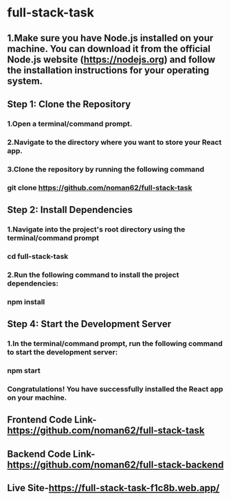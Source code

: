 # full-stack-task
## 1.Make sure you have Node.js installed on your machine. You can download it from the official Node.js website (https://nodejs.org) and follow the installation   instructions for your operating system.

## Step 1: Clone the Repository

### 1.Open a terminal/command prompt.
### 2.Navigate to the directory where you want to store your React app.
### 3.Clone the repository by running the following command
###  git clone https://github.com/noman62/full-stack-task

## Step 2: Install Dependencies
### 1.Navigate into the project's root directory using the terminal/command prompt
### cd full-stack-task
### 2.Run the following command to install the project dependencies:
### npm install

## Step 4: Start the Development Server
### 1.In the terminal/command prompt, run the following command to start the development server:
### npm start
### Congratulations! You have successfully installed the React app on your machine.

## Frontend Code Link-https://github.com/noman62/full-stack-task
## Backend Code Link-https://github.com/noman62/full-stack-backend
## Live Site-https://full-stack-task-f1c8b.web.app/

